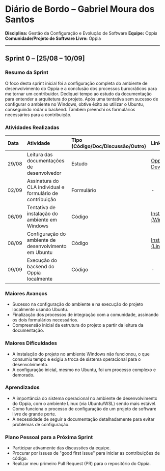 # Diário de Bordo – Gabriel Moura dos Santos

**Disciplina:** Gestão da Configuração e Evolução de Software
**Equipe:** Oppia
**Comunidade/Projeto de Software Livre:** Oppia

---

## Sprint 0 – \[25/08 – 10/09]

### Resumo da Sprint

O foco desta sprint inicial foi a configuração completa do ambiente de desenvolvimento do Oppia e a conclusão dos processos burocráticos para me tornar um contribuidor. Dediquei tempo ao estudo da documentação para entender a arquitetura do projeto. Após uma tentativa sem sucesso de configurar o ambiente no Windows, obtive êxito ao utilizar o Ubuntu, conseguindo rodar o backend. Também preenchi os formulários necessários para a contribuição.

### Atividades Realizadas

| Data | Atividade | Tipo (Código/Doc/Discussão/Outro) | Link/Referência | Status |
| :--- | :--- | :--- | :--- | :--- |
| 29/08 | Leitura das documentações de desenvolvedor | Estudo | [Oppia Web Developer docs](https://github.com/oppia/oppia-web-developer-docs) | Concluído |
| 02/09 | Assinatura do CLA individual e formulário de contribuição | Formulário | - | Concluído |
| 06/09 | Tentativa de instalação do ambiente em Windows | Código | [Installing Oppia (Windows)](https://github.com/oppia/oppia/wiki/Installing-Oppia-%28Windows%29) | Falhou |
| 08/09 | Configuração do ambiente de desenvolvimento em Ubuntu | Código | [Installing Oppia (Linux)](https://github.com/oppia/oppia/wiki/Installing-Oppia-%28Linux%3B-Python-3%29) | Concluído |
| 09/09 | Execução do backend do Oppia localmente | Código | - | Concluído |

### Maiores Avanços

*   Sucesso na configuração do ambiente e na execução do projeto localmente usando Ubuntu.
*   Finalização dos processos de integração com a comunidade, assinando os dois formulários necessários.
*   Compreensão inicial da estrutura do projeto a partir da leitura da documentação.

### Maiores Dificuldades

*   A instalação do projeto no ambiente Windows não funcionou, o que consumiu tempo e exigiu a troca de sistema operacional para o desenvolvimento.
*   A configuração inicial, mesmo no Ubuntu, foi um processo complexo e demorado.

### Aprendizados

*   A importância do sistema operacional no ambiente de desenvolvimento do Oppia, com o ambiente Linux (via Ubuntu/WSL) sendo mais estável.
*   Como funciona o processo de configuração de um projeto de software livre de grande porte.
*   A necessidade de seguir a documentação detalhadamente para evitar problemas de configuração.

### Plano Pessoal para a Próxima Sprint

*   Participar ativamente das discussões da equipe.
*   Procurar por issues de "good first issue" para iniciar as contribuições de código.
*   Realizar meu primeiro Pull Request (PR) para o repositório do Oppia.